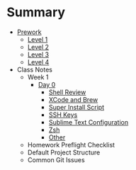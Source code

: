 # Summary

* [Prework](prework/index.md)
    - [Level 1](prework/level1.md)
    - [Level 2](prework/level2.md)
    - [Level 3](prework/level3.md)
    - [Level 4](prework/level4.md)
* Class Notes
    - Week 1
        + [Day 0](week-1/day-0/index.md)
            * [Shell Review](week-1/day-0/shell.md)
            * [XCode and Brew](week-1/day-0/xcode.md)
            * [Super Install Script](week-1/day-0/super-installer.md)
            * [SSH Keys](week-1/day-0/ssh.md)
            * [Sublime Text Configuration](week-1/day-0/sublime.md)
            * [Zsh](week-1/day-0/zsh.md)
            * [Other](week-1/day-0/other.md)
    - Homework Preflight Checklist
    - Default Project Structure
    - Common Git Issues
